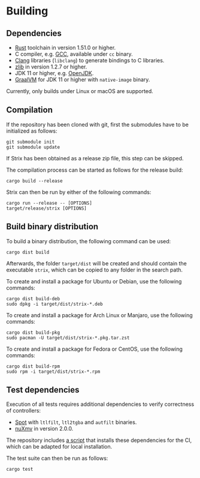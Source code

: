 # Building

## Dependencies

 - [Rust](https://www.rust-lang.org/) toolchain in version 1.51.0 or higher.
 - C compiler, e.g. [GCC](https://gcc.gnu.org/), available under `cc` binary.
 - [Clang](https://clang.llvm.org/) libraries (`libclang`) to generate bindings to C libraries.
 - [zlib](https://zlib.net/) in version 1.2.7 or higher.
 - JDK 11 or higher, e.g. [OpenJDK](https://openjdk.java.net/).
 - [GraalVM](https://www.graalvm.org/) for JDK 11 or higher with `native-image` binary.

Currently, only builds under Linux or macOS are supported.

## Compilation

If the repository has been cloned with git, first the submodules have to be initialized as follows:
```
git submodule init
git submodule update
```
If Strix has been obtained as a release zip file, this step can be skipped.

The compilation process can be started as follows for the release build:
```
cargo build --release
```
Strix can then be run by either of the following commands:
```
cargo run --release -- [OPTIONS]
target/release/strix [OPTIONS]
```

## Build binary distribution

To build a binary distribution, the following command can be used:
```
cargo dist build
```
Afterwards, the folder `target/dist` will be created and should contain the executable `strix`,
which can be copied to any folder in the search path.

To create and install a package for Ubuntu or Debian, use the following commands:
```
cargo dist build-deb
sudo dpkg -i target/dist/strix-*.deb
```
To create and install a package for Arch Linux or Manjaro, use the following commands:
```
cargo dist build-pkg
sudo pacman -U target/dist/strix-*.pkg.tar.zst
```
To create and install a package for Fedora or CentOS, use the following commands:
```
cargo dist build-rpm
sudo rpm -i target/dist/strix-*.rpm
```

## Test dependencies

Execution of all tests requires additional dependencies to verify correctness of controllers:

- [Spot](https://spot.lrde.epita.fr/) with `ltlfilt`, `ltl2tgba` and `autfilt` binaries.
- [nuXmv](https://nuxmv.fbk.eu/) in version 2.0.0.

The repository includes [a script](../scripts/install_verification_tools.sh) that installs these dependencies for the CI, which can be adapted for local installation.

The test suite can then be run as follows:
```
cargo test
```
